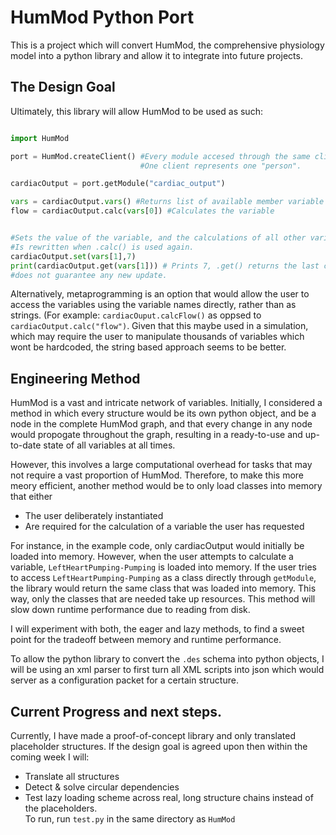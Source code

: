 # HumMod Python Port

This is a project which will convert HumMod, the comprehensive physiology model into a python library and allow it to integrate into future projects.

## The Design Goal

Ultimately, this library will allow HumMod to be used as such:

```python

import HumMod

port = HumMod.createClient() #Every module accesed through the same client is interdependent.
                             #One client represents one "person".

cardiacOutput = port.getModule("cardiac_output")

vars = cardiacOutput.vars() #Returns list of available member variable names.
flow = cardiacOutput.calc(vars[0]) #Calculates the variable 


#Sets the value of the variable, and the calculations of all other variables will use this value.
#Is rewritten when .calc() is used again.
cardiacOutput.set(vars[1],7)
print(cardiacOutput.get(vars[1])) # Prints 7, .get() returns the last calculated value and 
#does not guarantee any new update.
```


Alternatively, metaprogramming is an option that would allow the user to access the variables using the variable names directly, rather than as strings. (For example: ```cardiacOuput.calcFlow()``` as oppsed to ```cardiacOutput.calc("flow")```. Given that this maybe used in a simulation, which may require the user to manipulate thousands of variables which wont be hardcoded, the string based approach seems to be better.

## Engineering Method

HumMod is a vast and intricate network of variables. Initially, I considered a method in which every structure would be its own python object, and be a node in the complete HumMod graph, and that every change in any node would propogate throughout the graph, resulting in a ready-to-use and up-to-date state of all variables at all times. 

However, this involves a large computational overhead for tasks that may not require a vast proportion of HumMod. Therefore, to make this more meory efficient, another method would be to only load classes into memory that either
* The user deliberately instantiated
* Are required for the calculation of a variable the user has requested

For instance, in the example code, only cardiacOutput would initially be loaded into memory. However, when the user attempts to calculate a variable, ```LeftHeartPumping-Pumping``` is loaded into memory. If the user tries to access ```LeftHeartPumping-Pumping```  as a class directly through ```getModule```, the library would return the same class that was loaded into memory. This way, only the classes that are needed take up resources. This method will slow down runtime performance due to reading from disk.


I will experiment with both, the eager and lazy methods, to find a sweet point for the tradeoff between memory and runtime performance.

To allow the python library to convert the ```.des``` schema into python objects, I will be using an xml parser to first turn all XML scripts into json which would server as a configuration packet for a certain structure.

## Current Progress and next steps.
Currently, I have made a proof-of-concept library and only translated placeholder structures.
If the design goal is agreed upon then within the coming week I will:
* Translate all structures
* Detect & solve circular dependencies
* Test lazy loading scheme across real, long structure chains instead of the placeholders.  
To run, run ```test.py``` in the same directory as ```HumMod```


